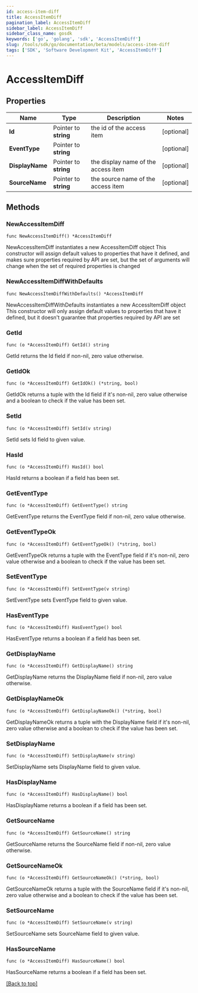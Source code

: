 ```yaml
---
id: access-item-diff
title: AccessItemDiff
pagination_label: AccessItemDiff
sidebar_label: AccessItemDiff
sidebar_class_name: gosdk
keywords: ['go', 'golang', 'sdk', 'AccessItemDiff'] 
slug: /tools/sdk/go/documentation/beta/models/access-item-diff
tags: ['SDK', 'Software Development Kit', 'AccessItemDiff']
---
```


# AccessItemDiff

## Properties

Name | Type | Description | Notes
------------ | ------------- | ------------- | -------------
**Id** | Pointer to **string** | the id of the access item | [optional] 
**EventType** | Pointer to **string** |  | [optional] 
**DisplayName** | Pointer to **string** | the display name of the access item | [optional] 
**SourceName** | Pointer to **string** | the source name of the access item | [optional] 

## Methods

### NewAccessItemDiff

`func NewAccessItemDiff() *AccessItemDiff`

NewAccessItemDiff instantiates a new AccessItemDiff object
This constructor will assign default values to properties that have it defined,
and makes sure properties required by API are set, but the set of arguments
will change when the set of required properties is changed

### NewAccessItemDiffWithDefaults

`func NewAccessItemDiffWithDefaults() *AccessItemDiff`

NewAccessItemDiffWithDefaults instantiates a new AccessItemDiff object
This constructor will only assign default values to properties that have it defined,
but it doesn't guarantee that properties required by API are set

### GetId

`func (o *AccessItemDiff) GetId() string`

GetId returns the Id field if non-nil, zero value otherwise.

### GetIdOk

`func (o *AccessItemDiff) GetIdOk() (*string, bool)`

GetIdOk returns a tuple with the Id field if it's non-nil, zero value otherwise
and a boolean to check if the value has been set.

### SetId

`func (o *AccessItemDiff) SetId(v string)`

SetId sets Id field to given value.

### HasId

`func (o *AccessItemDiff) HasId() bool`

HasId returns a boolean if a field has been set.

### GetEventType

`func (o *AccessItemDiff) GetEventType() string`

GetEventType returns the EventType field if non-nil, zero value otherwise.

### GetEventTypeOk

`func (o *AccessItemDiff) GetEventTypeOk() (*string, bool)`

GetEventTypeOk returns a tuple with the EventType field if it's non-nil, zero value otherwise
and a boolean to check if the value has been set.

### SetEventType

`func (o *AccessItemDiff) SetEventType(v string)`

SetEventType sets EventType field to given value.

### HasEventType

`func (o *AccessItemDiff) HasEventType() bool`

HasEventType returns a boolean if a field has been set.

### GetDisplayName

`func (o *AccessItemDiff) GetDisplayName() string`

GetDisplayName returns the DisplayName field if non-nil, zero value otherwise.

### GetDisplayNameOk

`func (o *AccessItemDiff) GetDisplayNameOk() (*string, bool)`

GetDisplayNameOk returns a tuple with the DisplayName field if it's non-nil, zero value otherwise
and a boolean to check if the value has been set.

### SetDisplayName

`func (o *AccessItemDiff) SetDisplayName(v string)`

SetDisplayName sets DisplayName field to given value.

### HasDisplayName

`func (o *AccessItemDiff) HasDisplayName() bool`

HasDisplayName returns a boolean if a field has been set.

### GetSourceName

`func (o *AccessItemDiff) GetSourceName() string`

GetSourceName returns the SourceName field if non-nil, zero value otherwise.

### GetSourceNameOk

`func (o *AccessItemDiff) GetSourceNameOk() (*string, bool)`

GetSourceNameOk returns a tuple with the SourceName field if it's non-nil, zero value otherwise
and a boolean to check if the value has been set.

### SetSourceName

`func (o *AccessItemDiff) SetSourceName(v string)`

SetSourceName sets SourceName field to given value.

### HasSourceName

`func (o *AccessItemDiff) HasSourceName() bool`

HasSourceName returns a boolean if a field has been set.


[[Back to top]](#) 


